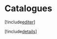 # Catalogues

[!include[editer](catalogues.editer.autogen.md)]

[!include[details](catalogues.details.autogen.md)]












































